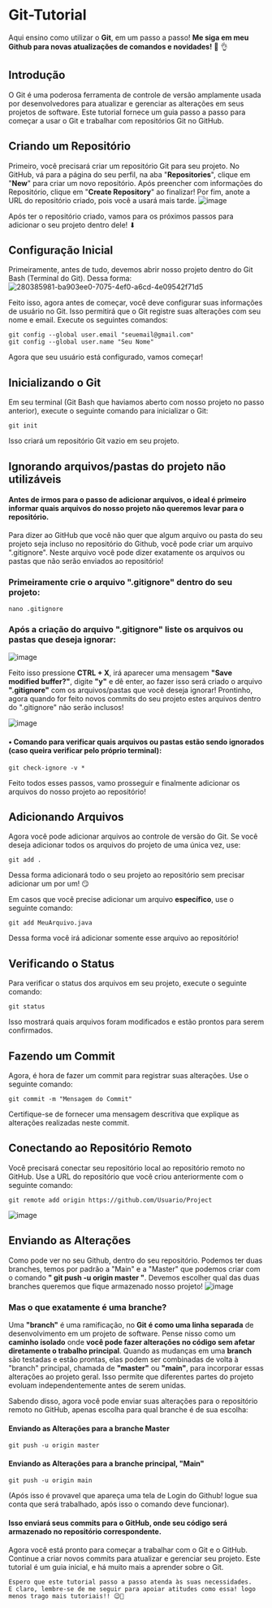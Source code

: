 
# Git-Tutorial

Aqui ensino como utilizar o **Git**, em um passo a passo! **Me siga em meu Github para novas atualizações de comandos e novidades!** 🧙	👌

## Introdução

O Git é uma poderosa ferramenta de controle de versão amplamente usada por desenvolvedores para atualizar e gerenciar as alterações em seus projetos de software. Este tutorial fornece um guia passo a passo para começar a usar o Git e trabalhar com repositórios Git no GitHub.

## Criando um Repositório

Primeiro, você precisará criar um repositório Git para seu projeto. No GitHub, vá para a página do seu perfil, na aba "**Repositories**", clique em "**New**" para criar um novo repositório. Após preencher com informações do Repositório, clique em "**Create Repository**" ao finalizar! Por fim, anote a URL do repositório criado, pois você a usará mais tarde.
![image](https://github.com/AlaxAtaide/Git-Tutorial/assets/100983643/4a202674-a877-44f5-83db-29dcdd88d354)

Após ter o repositório criado, vamos para os próximos passos para adicionar o seu projeto dentro dele! ⬇

## Configuração Inicial

Primeiramente, antes de tudo, devemos abrir nosso projeto dentro do Git Bash (Terminal do Git). Dessa forma:
![280385981-ba903ee0-7075-4ef0-a6cd-4e09542f71d5](https://github.com/AlaxAtaide/Git-Tutorial/assets/100983643/5a0086da-fcf5-4223-b6de-80b41754a48b)


Feito isso, agora antes de começar, você deve configurar suas informações de usuário no Git. Isso permitirá que o Git registre suas alterações com seu nome e email. Execute os seguintes comandos:

```shell
git config --global user.email "seuemail@gmail.com"
git config --global user.name "Seu Nome"
```

Agora que seu usuário está configurado, vamos começar!

## Inicializando o Git

Em seu terminal (Git Bash que haviamos aberto com nosso projeto no passo anterior), execute o seguinte comando para inicializar o Git:

```shell
git init
```

Isso criará um repositório Git vazio em seu projeto.

## Ignorando arquivos/pastas do projeto não utilizáveis

#### Antes de irmos para o passo de adicionar arquivos, o ideal é primeiro informar quais arquivos do nosso projeto não queremos levar para o repositório.
                                                                                                                                              
Para dizer ao GitHub que você não quer que algum arquivo ou pasta do seu projeto seja incluso no repositório do Github, você pode criar um arquivo ".gitignore". Neste arquivo você pode dizer exatamente os arquivos ou pastas que não serão enviados ao repositório!

### **Primeiramente crie o arquivo ".gitignore" dentro do seu projeto:**
```shell
nano .gitignore
```

### **Após a criação do arquivo ".gitignore" liste os arquivos ou pastas que deseja ignorar:**

![image](https://github.com/AlaxAtaide/Git-Tutorial/assets/100983643/7658da44-d582-4ac6-885e-b3dbdb34e5c4)

Feito isso pressione **CTRL + X**, irá aparecer uma mensagem **"Save modified buffer?"**, digite **"y"** e dê enter, ao fazer isso será criado o arquivo **".gitignore"** com os arquivos/pastas que você deseja ignorar! Prontinho, agora quando for feito novos commits do seu projeto estes arquivos dentro do ".gitignore" não serão inclusos! 

![image](https://github.com/AlaxAtaide/Git-Tutorial/assets/100983643/cd8d2d3d-b196-4eee-a0ce-0508ec60cfae)

#### • Comando para verificar quais arquivos ou pastas estão sendo ignorados (caso queira verificar pelo próprio terminal):

```shell
git check-ignore -v *
```

Feito todos esses passos, vamo prosseguir e finalmente adicionar os arquivos do nosso projeto ao repositório!

## Adicionando Arquivos

Agora você pode adicionar arquivos ao controle de versão do Git.  Se você deseja adicionar todos os arquivos do projeto de uma única vez, use:

```shell
git add .
```
Dessa forma adicionará todo o seu projeto ao repositório sem precisar adicionar um por um! 😏 

Em casos que você precise adicionar um arquivo **específico**, use o seguinte comando:

```shell
git add MeuArquivo.java
```
Dessa forma você irá adicionar somente esse arquivo ao repositório!


## Verificando o Status

Para verificar o status dos arquivos em seu projeto, execute o seguinte comando:

```shell
git status
```

Isso mostrará quais arquivos foram modificados e estão prontos para serem confirmados.



## Fazendo um Commit

Agora, é hora de fazer um commit para registrar suas alterações. Use o seguinte comando:

```shell
git commit -m "Mensagem do Commit"
```

Certifique-se de fornecer uma mensagem descritiva que explique as alterações realizadas neste commit.

## Conectando ao Repositório Remoto

Você precisará conectar seu repositório local ao repositório remoto no GitHub. Use a URL do repositório que você criou anteriormente com o seguinte comando:

```shell
git remote add origin https://github.com/Usuario/Project
```
![image](https://github.com/AlaxAtaide/Git-Tutorial/assets/100983643/3ee96ed9-e43f-4526-bde6-33f18e3cba61)

## Enviando as Alterações

Como pode ver no seu Github, dentro do seu repositório. Podemos ter duas branches, temos por padrão a "Main" e a "Master" que podemos criar com o comando **" git push -u origin master "**. Devemos escolher qual das duas branches queremos que fique armazenado nosso projeto!
![image](https://github.com/AlaxAtaide/Git-Tutorial/assets/100983643/f2c4c181-8c92-4a7b-b834-eaae352a0ce8)

### Mas o que exatamente é uma branche?

Uma **"branch"** é uma ramificação, no **Git** **é como uma linha separada** de desenvolvimento em um projeto de software. Pense nisso como um **caminho isolado** onde **você pode fazer alterações no código sem afetar diretamente o trabalho principal**. Quando as mudanças em uma **branch** são testadas e estão prontas, elas podem ser combinadas de volta à "branch" principal, chamada de **"master"** ou **"main"**, para incorporar essas alterações ao projeto geral. Isso permite que diferentes partes do projeto evoluam independentemente antes de serem unidas.

Sabendo disso, agora você pode enviar suas alterações para o repositório remoto no GitHub, apenas escolha para qual branche é de sua escolha:

#### Enviando as Alterações para a branche Master
```shell
git push -u origin master
```

#### Enviando as Alterações para a branche principal, "Main"
```shell
git push -u origin main
```

(Após isso é provavel que apareça uma tela de Login do Github! logue sua conta que será trabalhado, após isso o comando deve funcionar).

#### Isso enviará seus commits para o GitHub, onde seu código será armazenado no repositório correspondente.

Agora você está pronto para começar a trabalhar com o Git e o GitHub. Continue a criar novos commits para atualizar e gerenciar seu projeto. Este tutorial é um guia inicial, e há muito mais a aprender sobre o Git.

```
Espero que este tutorial passo a passo atenda às suas necessidades.
E claro, lembre-se de me seguir para apoiar atitudes como essa! logo menos trago mais tutoriais!! 😉💯
